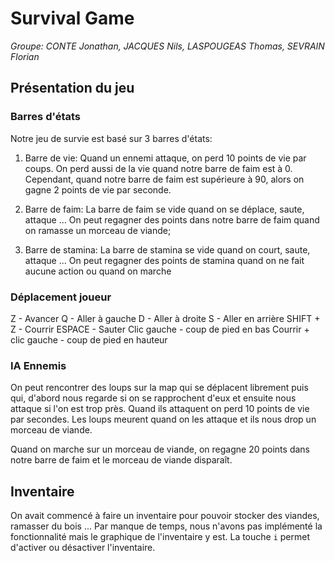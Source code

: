 # Survival Game 
*Groupe: CONTE Jonathan, JACQUES Nils, LASPOUGEAS Thomas, SEVRAIN Florian*

## Présentation du jeu

### Barres d'états
Notre jeu de survie est basé sur 3 barres d'états:
1. Barre de vie:
Quand un ennemi attaque, on perd 10 points de vie par coups. On perd aussi de la vie quand notre barre de faim est à 0. Cependant, quand notre barre de faim est supérieure à 90, alors on gagne 2 points de vie par seconde.

2. Barre de faim:
La barre de faim se vide quand on se déplace, saute, attaque ... On peut regagner des points dans notre barre de faim quand on ramasse un morceau de viande;

3. Barre de stamina:
La barre de stamina se vide quand on court, saute, attaque ... On peut regagner des points de stamina quand on ne fait aucune action ou quand on marche

### Déplacement joueur
Z - Avancer
Q - Aller à gauche
D - Aller à droite
S - Aller en arrière
SHIFT + Z - Courrir
ESPACE - Sauter
Clic gauche - coup de pied en bas
Courrir + clic gauche - coup de pied en hauteur

### IA Ennemis
On peut rencontrer des loups sur la map qui se déplacent librement puis qui, d'abord nous regarde si on se rapprochent d'eux et ensuite nous attaque si l'on est trop près. Quand ils attaquent on perd 10 points de vie par secondes. Les loups meurent quand on les attaque et ils nous drop un morceau de viande.

Quand on marche sur un morceau de viande, on regagne 20 points dans notre barre de faim et le morceau de viande disparaît.

## Inventaire
On avait commencé à faire un inventaire pour pouvoir stocker des viandes, ramasser du bois ... Par manque de temps, nous n'avons pas implémenté la fonctionnalité mais le graphique de l'inventaire y est.
La touche `i` permet d'activer ou désactiver l'inventaire.
